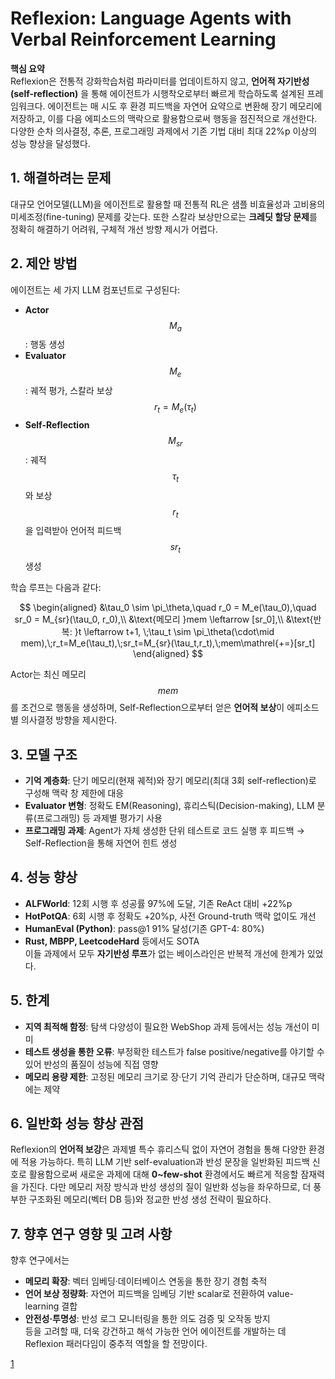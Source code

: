 # Reflexion: Language Agents with Verbal Reinforcement Learning

**핵심 요약**  
Reflexion은 전통적 강화학습처럼 파라미터를 업데이트하지 않고, **언어적 자기반성(self-reflection)** 을 통해 에이전트가 시행착오로부터 빠르게 학습하도록 설계된 프레임워크다. 에이전트는 매 시도 후 환경 피드백을 자연어 요약으로 변환해 장기 메모리에 저장하고, 이를 다음 에피소드의 맥락으로 활용함으로써 행동을 점진적으로 개선한다. 다양한 순차 의사결정, 추론, 프로그래밍 과제에서 기존 기법 대비 최대 22%p 이상의 성능 향상을 달성했다.

## 1. 해결하려는 문제  
대규모 언어모델(LLM)을 에이전트로 활용할 때 전통적 RL은 샘플 비효율성과 고비용의 미세조정(fine-tuning) 문제를 갖는다. 또한 스칼라 보상만으로는 **크레딧 할당 문제**를 정확히 해결하기 어려워, 구체적 개선 방향 제시가 어렵다.

## 2. 제안 방법  
에이전트는 세 가지 LLM 컴포넌트로 구성된다:  
- **Actor** $$M_a$$: 행동 생성  
- **Evaluator** $$M_e$$: 궤적 평가, 스칼라 보상 $$r_t = M_e(\tau_t)$$  
- **Self-Reflection** $$M_{sr}$$: 궤적 $$\tau_t$$와 보상 $$r_t$$을 입력받아 언어적 피드백 $$s r_t$$ 생성  

학습 루프는 다음과 같다:  

$$
\begin{aligned}
&\tau_0 \sim \pi_\theta,\quad r_0 = M_e(\tau_0),\quad sr_0 = M_{sr}(\tau_0, r_0),\\
&\text{메모리 }mem \leftarrow [sr_0],\\
&\text{반복: }t \leftarrow t+1, \;\tau_t \sim \pi_\theta(\cdot\mid mem),\;r_t=M_e(\tau_t),\;sr_t=M_{sr}(\tau_t,r_t),\;mem\mathrel{+=}[sr_t]
\end{aligned}
$$  

Actor는 최신 메모리 $$mem$$를 조건으로 행동을 생성하며, Self-Reflection으로부터 얻은 **언어적 보상**이 에피소드별 의사결정 방향을 제시한다.

## 3. 모델 구조  
- **기억 계층화**: 단기 메모리(현재 궤적)와 장기 메모리(최대 3회 self-reflection)로 구성해 맥락 창 제한에 대응  
- **Evaluator 변형**: 정확도 EM(Reasoning), 휴리스틱(Decision-making), LLM 분류(프로그래밍) 등 과제별 평가기 사용  
- **프로그래밍 과제**: Agent가 자체 생성한 단위 테스트로 코드 실행 후 피드백 → Self-Reflection을 통해 자연어 힌트 생성  

## 4. 성능 향상  
- **ALFWorld**: 12회 시행 후 성공률 97%에 도달, 기존 ReAct 대비 +22%p  
- **HotPotQA**: 6회 시행 후 정확도 +20%p, 사전 Ground-truth 맥락 없이도 개선  
- **HumanEval (Python)**: pass@1 91% 달성(기존 GPT-4: 80%)  
- **Rust, MBPP, LeetcodeHard** 등에서도 SOTA  
이들 과제에서 모두 **자기반성 루프**가 없는 베이스라인은 반복적 개선에 한계가 있었다.

## 5. 한계  
- **지역 최적해 함정**: 탐색 다양성이 필요한 WebShop 과제 등에서는 성능 개선이 미미  
- **테스트 생성을 통한 오류**: 부정확한 테스트가 false positive/negative를 야기할 수 있어 반성의 품질이 성능에 직접 영향  
- **메모리 용량 제한**: 고정된 메모리 크기로 장·단기 기억 관리가 단순하며, 대규모 맥락에는 제약  

## 6. 일반화 성능 향상 관점  
Reflexion의 **언어적 보강**은 과제별 특수 휴리스틱 없이 자연어 경험을 통해 다양한 환경에 적용 가능하다. 특히 LLM 기반 self-evaluation과 반성 문장을 일반화된 피드백 신호로 활용함으로써 새로운 과제에 대해 **0~few-shot** 환경에서도 빠르게 적응할 잠재력을 가진다. 다만 메모리 저장 방식과 반성 생성의 질이 일반화 성능을 좌우하므로, 더 풍부한 구조화된 메모리(벡터 DB 등)와 정교한 반성 생성 전략이 필요하다.

## 7. 향후 연구 영향 및 고려 사항  
향후 연구에서는  
- **메모리 확장**: 벡터 임베딩·데이터베이스 연동을 통한 장기 경험 축적  
- **언어 보상 정량화**: 자연어 피드백을 임베딩 기반 scalar로 전환하여 value-learning 결합  
- **안전성·투명성**: 반성 로그 모니터링을 통한 의도 검증 및 오작동 방지  
등을 고려할 때, 더욱 강건하고 해석 가능한 언어 에이전트를 개발하는 데 Reflexion 패러다임이 중추적 역할을 할 전망이다.

[1](https://ppl-ai-file-upload.s3.amazonaws.com/web/direct-files/attachments/22370781/f0b44f71-90dd-4157-a89a-2a268b933d24/2303.11366v4.pdf)
